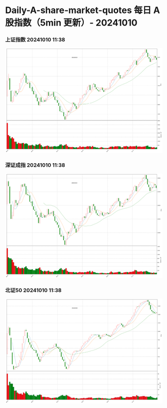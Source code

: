 
# Daily-A-share-market-quotes 每日 A 股指数（5min 更新）- 20241010

### 上证指数 20241010 11:38
![](./fig/2024/10/20241010-sh000001.png)

### 深证成指 20241010 11:38
![](./fig/2024/10/20241010-sz399001.png)

### 北证50 20241010 11:38
![](./fig/2024/10/20241010-bj899050.png)

